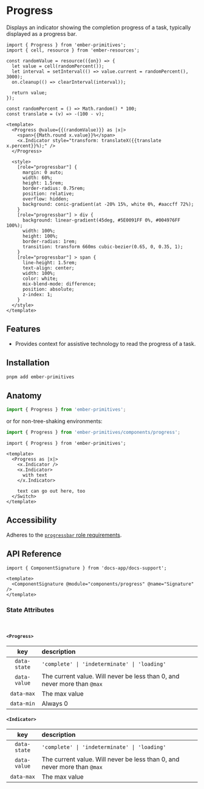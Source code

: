 # Progress

Displays an indicator showing the completion progress of a task, typically displayed as a progress bar.

<div class="featured-demo">

```gjs live preview
import { Progress } from 'ember-primitives';
import { cell, resource } from 'ember-resources';

const randomValue = resource(({on}) => {
  let value = cell(randomPercent());
  let interval = setInterval(() => value.current = randomPercent(), 3000);
  on.cleanup(() => clearInterval(interval));

  return value;
}); 

const randomPercent = () => Math.random() * 100;
const translate = (v) => -(100 - v);

<template>
  <Progress @value={{(randomValue)}} as |x|>
    <span>{{Math.round x.value}}%</span>
    <x.Indicator style="transform: translateX({{translate x.percent}}%);" />
  </Progress>

  <style>
    [role="progressbar"] {
      margin: 0 auto;
      width: 60%;
      height: 1.5rem;
      border-radius: 0.75rem;
      position: relative;
      overflow: hidden;
      background: conic-gradient(at -20% 15%, white 0%, #aaccff 72%);
    }
    [role="progressbar"] > div {
      background: linear-gradient(45deg, #5E0091FF 0%, #004976FF 100%);
      width: 100%;
      height: 100%;
      border-radius: 1rem;
      transition: transform 660ms cubic-bezier(0.65, 0, 0.35, 1);
    }
    [role="progressbar"] > span {
      line-height: 1.5rem;
      text-align: center;
      width: 100%;
      color: white;
      mix-blend-mode: difference;
      position: absolute;
      z-index: 1;
    }
  </style>
</template>
```

</div>

## Features

* Provides context for assistive technology to read the progress of a task.

## Installation

```bash 
pnpm add ember-primitives
```

## Anatomy

```js 
import { Progress } from 'ember-primitives';
```

or for non-tree-shaking environments:
```js 
import { Progress } from 'ember-primitives/components/progress';
```


```gjs 
import { Progress } from 'ember-primitives';

<template>
  <Progress as |x|>
    <x.Indicator />
    <x.Indicator>
      with text
    </x.Indicator>

    text can go out here, too
  </Switch>
</template>
```

## Accessibility

Adheres to the [`progressbar` role requirements](https://www.w3.org/WAI/ARIA/apg/patterns/meter).

## API Reference

```gjs live no-shadow
import { ComponentSignature } from 'docs-app/docs-support';

<template>
  <ComponentSignature @module="components/progress" @name="Signature" />
</template>
```

### State Attributes

<br>

#### `<Progress>`

| key | description |  
| :---: | :----------- |  
| `data-state` | `'complete' \| 'indeterminate' \| 'loading'` | 
| `data-value` | The current value. Will never be less than 0, and never more than `@max` 
| `data-max` | The max value 
| `data-min` | Always 0 


#### `<Indicator>`

| key | description |  
| :---: | :----------- |  
| `data-state` | `'complete' \| 'indeterminate' \| 'loading'` | 
| `data-value` | The current value. Will never be less than 0, and never more than `@max` 
| `data-max` | The max value 
